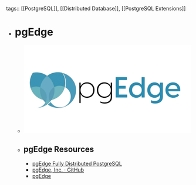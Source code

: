 tags:: [[PostgreSQL]], [[Distributed Database]], [[PostgreSQL Extensions]]

- # pgEdge
	- ![pgedge.png](../assets/pgedge_1706273870443_0.png)
	- ## pgEdge Resources
		- [pgEdge Fully Distributed PostgreSQL](https://www.pgedge.com/)
		- [pgEdge, Inc. · GitHub](https://github.com/pgEdge)
		- [pgEdge](https://docs.pgedge.com/)